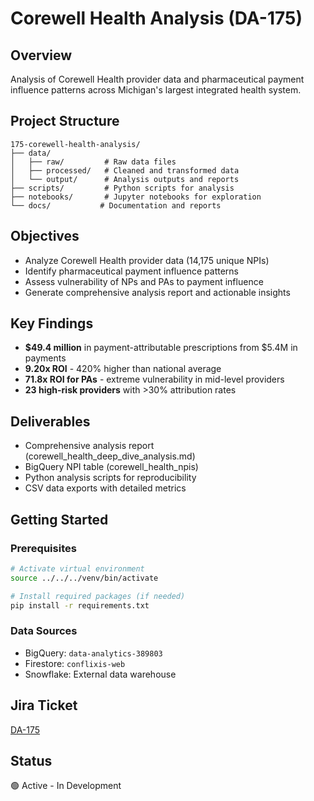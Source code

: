 # Corewell Health Analysis (DA-175)

## Overview
Analysis of Corewell Health provider data and pharmaceutical payment influence patterns across Michigan's largest integrated health system.

## Project Structure
```
175-corewell-health-analysis/
├── data/
│   ├── raw/         # Raw data files
│   ├── processed/   # Cleaned and transformed data
│   └── output/      # Analysis outputs and reports
├── scripts/         # Python scripts for analysis
├── notebooks/       # Jupyter notebooks for exploration
└── docs/           # Documentation and reports
```

## Objectives
- Analyze Corewell Health provider data (14,175 unique NPIs)
- Identify pharmaceutical payment influence patterns
- Assess vulnerability of NPs and PAs to payment influence
- Generate comprehensive analysis report and actionable insights

## Key Findings
- **$49.4 million** in payment-attributable prescriptions from $5.4M in payments
- **9.20x ROI** - 420% higher than national average
- **71.8x ROI for PAs** - extreme vulnerability in mid-level providers
- **23 high-risk providers** with >30% attribution rates

## Deliverables
- Comprehensive analysis report (corewell_health_deep_dive_analysis.md)
- BigQuery NPI table (corewell_health_npis)
- Python analysis scripts for reproducibility
- CSV data exports with detailed metrics

## Getting Started

### Prerequisites
```bash
# Activate virtual environment
source ../../../venv/bin/activate

# Install required packages (if needed)
pip install -r requirements.txt
```

### Data Sources
- BigQuery: `data-analytics-389803`
- Firestore: `conflixis-web`
- Snowflake: External data warehouse

## Jira Ticket
[DA-175](https://conflixis.atlassian.net/browse/DA-175)

## Status
🟢 Active - In Development